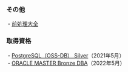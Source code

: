 ### その他
・[前処理大全](https://github.com/y-sh-ml/Books/tree/main/%E5%89%8D%E5%87%A6%E7%90%86%E5%A4%A7%E5%85%A8/SQL)

### 取得資格
・[PostgreSQL（OSS-DB） Silver](https://oss-db.jp/outline/silver)（2021年5月）<br>
・[ORACLE MASTER Bronze DBA](https://education.oracle.com/ja/oracle-master-bronze-dba-available-only-in-japan/trackp_DB19CBRNZ)（2022年5月）

